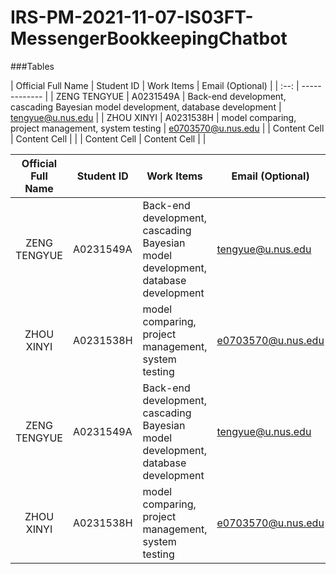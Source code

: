 # IRS-PM-2021-11-07-IS03FT-MessengerBookkeepingChatbot

###Tables

| Official Full Name  | Student ID | Work Items | Email (Optional) |
| :--: | ------------- |
| ZENG TENGYUE | A0231549A | Back-end development, cascading Bayesian model development, database development | tengyue@u.nus.edu |
| ZHOU XINYI  | A0231538H | model comparing, project management, system testing | e0703570@u.nus.edu |
| Content Cell  | Content Cell | |
| Content Cell  | Content Cell | |

| Official Full Name | Student ID | Work Items | Email (Optional) |
| :--: | ---------------- | ---------------- | ---------------- |
| ZENG TENGYUE | A0231549A | Back-end development, cascading Bayesian model development, database development | tengyue@u.nus.edu |
| ZHOU XINYI | A0231538H | model comparing, project management, system testing | e0703570@u.nus.edu |
| ZENG TENGYUE | A0231549A | Back-end development, cascading Bayesian model development, database development | tengyue@u.nus.edu |
| ZHOU XINYI | A0231538H | model comparing, project management, system testing | e0703570@u.nus.edu |
